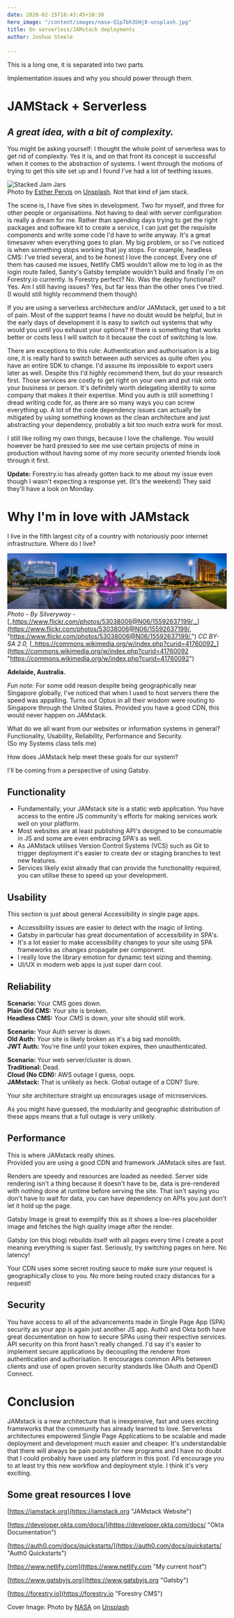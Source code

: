 ```yaml
---
date: 2020-02-15T18:43:45+10:30
hero_image: "/content/images/nasa-Q1p7bh3SHj8-unsplash.jpg"
title: On serverless/JAMstack deployments
author: Joshua Steele

---
```

This is a long one, it is separated into two parts.

Implementation issues and why you should power through them.

# JAMStack + Serverless

## _A great idea, with a bit of complexity._

You might be asking yourself: I thought the whole point of serverless was to get rid of complexity. Yes it is, and on that front its concept is successful when it comes to the abstraction of systems. I went through the motions of trying to get this site set up and I found I've had a lot of teething issues.

![Stacked Jam Jars](/content/images/esther-pervis-NGp4xEotut0-unsplash.jpg "A JAMStack")  
Photo by [Esther Pervis](https://unsplash.com/@easter291?utm_source=unsplash&utm_medium=referral&utm_content=creditCopyText) on [Unsplash](https://unsplash.com/s/photos/jam?utm_source=unsplash&utm_medium=referral&utm_content=creditCopyText). Not that kind of jam stack.

The scene is, I have five sites in development. Two for myself, and three for other people or organisations. Not having to deal with server configuration is really a dream for me. Rather than spending days trying to get the right packages and software kit to create a service, I can just get the requisite components and write some code I'd have to write anyway. It's a great timesaver when everything goes to plan. My big problem, or so I've noticed is when something stops working that joy stops. For example, headless CMS: I've tried several, and to be honest I love the concept. Every one of them has caused me issues, Netlify CMS wouldn't allow me to log in as the login route failed, Sanity's Gatsby template wouldn't build and finally I'm on Forestry.io currently. Is Forestry perfect? No. Was the deploy functional? Yes. Am I still having issues? Yes, but far less than the other ones I've tried. (I would still highly recommend them though)

If you are using a serverless architecture and/or JAMstack, get used to a bit of pain. Most of the support teams I have no doubt would be helpful, but in the early days of development it is easy to switch out systems that why would you until you exhaust your options? If there is something that works better or costs less I will switch to it because the cost of switching is low.

There are exceptions to this rule: Authentication and authorisation is a big one, it is really hard to switch between auth services as quite often you have an entire SDK to change. I'd assume its impossible to export users later as well. Despite this I'd highly recommend them, but do your research first. Those services are costly to get right on your own and put risk onto your business or person. It's definitely worth delegating identity to some company that makes it their expertise. Mind you auth is still something I dread writing code for, as there are so many ways you can screw everything up. A lot of the code dependency issues can actually be mitigated by using something known as the clean architecture and just abstracting your dependency, probably a bit too much extra work for most.

I still like rolling my own things, because I love the challenge. You would however be hard pressed to see me use certain projects of mine in production without having some of my more security oriented friends look through it first.

**Update:** Forestry.io has already gotten back to me about my issue even though I wasn't expecting a response yet. (It's the weekend) They said they'll have a look on Monday.

# Why I'm in love with JAMstack

I live in the fifth largest city of a country with notoriously poor internet infrastructure. Where do I live?

![Adelaide, Australia from Victoria Square](/content/images/vicsquare.jpg "My hometown")  
_Photo - By Silveryway -_ [_https://www.flickr.com/photos/53038006@N06/15592637199/,_](https://www.flickr.com/photos/53038006@N06/15592637199/, "https://www.flickr.com/photos/53038006@N06/15592637199/,") _CC BY-SA 2.0,_ [_https://commons.wikimedia.org/w/index.php?curid=41760092_](https://commons.wikimedia.org/w/index.php?curid=41760092 "https://commons.wikimedia.org/w/index.php?curid=41760092")

**Adelaide, Australia.**

_Fun note:_ For some odd reason despite being geographically near Singapore globally, I've noticed that when I used to host servers there the speed was appalling. Turns out Optus in all their wisdom were routing to Singapore through the United States. Provided you have a good CDN, this would never happen on JAMstack.

What do we all want from our websites or information systems in general?  
Functionality, Usability, Reliability, Performance and Security.  
(So my Systems class tells me)

How does JAMstack help meet these goals for our system?

I'll be coming from a perspective of using Gatsby.

## Functionality

* Fundamentally, your JAMstack site is a static web application. You have access to the entire JS community's efforts for making services work well on your platform.
* Most websites are at least publishing API's designed to be consumable in JS and some are even embracing SPA's as well.
* As JAMstack utilises Version Control Systems (VCS) such as Git to trigger deployment it's easier to create dev or staging branches to test new features.
* Services likely exist already that can provide the functionality required, you can utilise these to speed up your development.

## Usability

This section is just about general Accessibility in single page apps.

* Accessibility issues are easier to detect with the magic of linting.
* Gatsby in particular has great documentation of accessibility in SPA's.
* It's a lot easier to make accessibility changes to your site using SPA frameworks as changes propagate per component.
* I really love the library emotion for dynamic text sizing and theming.
* UI/UX in modern web apps is just super darn cool.

## Reliability

**Scenario:** Your CMS goes down.  
**Plain Old CMS:** Your site is broken.  
**Headless CMS:** Your _CMS_ is down, your site should still work.

**Scenario:** Your Auth server is down.  
**Old Auth:** Your site is likely broken as it's a big sad monolith.  
**JWT Auth:** You're fine until your token expires, then unauthenticated.

**Scenario:** Your web server/cluster is down.  
**Traditional:** Dead.  
**Cloud (No CDN):** AWS outage I guess, oops.  
**JAMstack:** That is unlikely as heck. Global outage of a CDN? Sure.

Your site architecture straight up encourages usage of microservices.

As you might have guessed, the modularity and geographic distribution of these apps means that a full outage is very unlikely.

## Performance

This is where JAMstack really shines.  
Provided you are using a good CDN and framework JAMstack sites are fast.

Renders are speedy and resources are loaded as needed. Server side rendering isn't a thing because it doesn't have to be, data is pre-rendered with nothing done at runtime before serving the site. That isn't saying you don't have to wait for data, you can have dependency on APIs you just don't let it hold up the page.

Gatsby Image is great to exemplify this as it shows a low-res placeholder image and fetches the high quality image after the render.

Gatsby (on this blog) rebuilds itself with all pages every time I create a post meaning everything is super fast. Seriously, try switching pages on here. No latency!

Your CDN uses some secret routing sauce to make sure your request is geographically close to you. No more being routed crazy distances for a request!

## Security

You have access to all of the advancements made in Single Page App (SPA) security as your app is again just another JS app. Auth0 and Okta both have great documentation on how to secure SPAs using their respective services. API security on this front hasn't really changed. I'd say it's easier to implement secure applications by decoupling the renderer from authentication and authorisation. It encourages common APIs between clients and use of open proven security standards like OAuth and OpenID Connect.

# Conclusion

JAMstack is a new architecture that is inexpensive, fast and uses exciting frameworks that the community has already learned to love. Serverless architectures empowered Single Page Applications to be scalable and made deployment and development much easier and cheaper. It's understandable that there will always be pain points for new programs and I have no doubt that I could probably have used any platform in this post. I'd encourage you to at least try this new workflow and deployment style. I think it's very exciting.

## Some great resources I love

[https://jamstack.org](https://jamstack.org "JAMstack Website")

[https://developer.okta.com/docs/](https://developer.okta.com/docs/ "Okta Documentation")

[https://auth0.com/docs/quickstarts/](https://auth0.com/docs/quickstarts/ "Auth0 Quickstarts")

[https://www.netlify.com](https://www.netlify.com "My current host")

[https://www.gatsbyjs.org](https://www.gatsbyjs.org "Gatsby")

[https://forestry.io](https://forestry.io "Forestry CMS")

Cover Image: Photo by [NASA](https://unsplash.com/@nasa?utm_source=unsplash&utm_medium=referral&utm_content=creditCopyText) on [Unsplash](https://unsplash.com/s/photos/internet?utm_source=unsplash&utm_medium=referral&utm_content=creditCopyText)